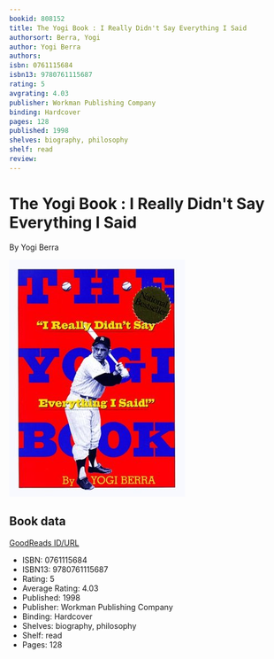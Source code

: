 ```yaml
---
bookid: 808152
title: The Yogi Book : I Really Didn't Say Everything I Said
authorsort: Berra, Yogi
author: Yogi Berra
authors: 
isbn: 0761115684
isbn13: 9780761115687
rating: 5
avgrating: 4.03
publisher: Workman Publishing Company
binding: Hardcover
pages: 128
published: 1998
shelves: biography, philosophy
shelf: read
review: 
---
```


# The Yogi Book : I Really Didn't Say Everything I Said

By Yogi Berra

![](../../assets/bookcovers/1387703014l/808152.jpg)

## Book data

[GoodReads ID/URL](https://www.goodreads.com/book/show/808152)

- ISBN: 0761115684
- ISBN13: 9780761115687
- Rating: 5
- Average Rating: 4.03
- Published: 1998
- Publisher: Workman Publishing Company
- Binding: Hardcover
- Shelves: biography, philosophy
- Shelf: read
- Pages: 128

